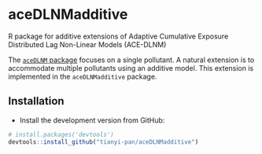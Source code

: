 # aceDLNMadditive
R package for additive extensions of Adaptive Cumulative Exposure Distributed Lag Non-Linear Models (ACE-DLNM)

The [`aceDLNM` package](https://github.com/tianyi-pan/aceDLNM/) focuses on a single pollutant. 
A natural extension is to accommodate multiple pollutants using an additive model. This extension is implemented in the `aceDLNMadditive` package. 


## Installation
+ Install the development version from GitHub:

```R
# install.packages('devtools')
devtools::install_github("tianyi-pan/aceDLNMadditive")
```